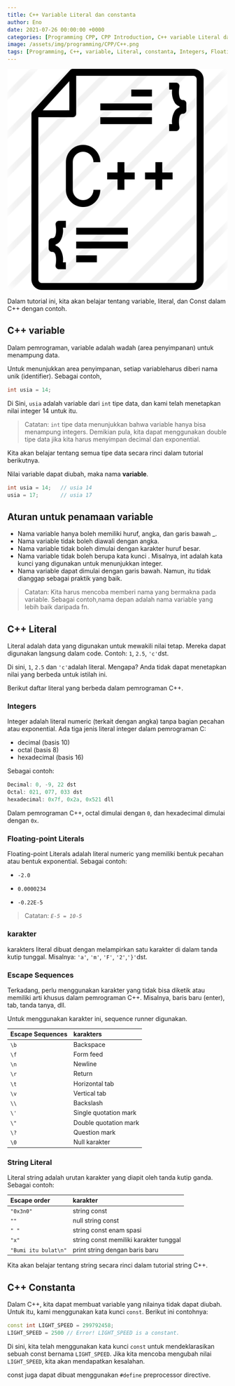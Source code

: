 ```yaml
---
title: C++ Variable Literal dan constanta
author: Eno
date: 2021-07-26 00:00:00 +0000
categories: [Programming CPP, CPP Introduction, C++ variable Literal dan Constanta]
image: /assets/img/programming/CPP/C++.png
tags: [Programming, C++, variable, Literal, constanta, Integers, Floating-point Literals, Escape Sequences, String Literal]
---
```

![Desktop View](/assets/img/programming/CPP/C++.png)

Dalam tutorial ini, kita akan belajar tentang variable, literal, dan Const dalam C++ dengan contoh.

## C++ variable 
Dalam pemrograman, variable adalah wadah (area penyimpanan) untuk menampung data.

Untuk menunjukkan area penyimpanan, setiap variableharus diberi nama unik (identifier). Sebagai contoh,

```cpp
int usia = 14;
```
Di Sini, `usia` adalah variable dari `int` tipe data, dan kami telah menetapkan nilai integer 14 untuk itu.

> Catatan: `int` tipe data menunjukkan bahwa variable hanya bisa menampung integers. Demikian pula, kita dapat menggunakan double tipe data jika kita harus menyimpan decimal dan exponential.

Kita akan belajar tentang semua tipe data secara rinci dalam tutorial berikutnya.

Nilai variable dapat diubah, maka nama **variable**.

```cpp
int usia = 14;   // usia 14
usia = 17;       // usia 17
```
## Aturan untuk penamaan variable
- Nama variable hanya boleh memiliki huruf, angka, dan garis bawah _.
- Nama variable tidak boleh diawali dengan angka.
- Nama variable tidak boleh dimulai dengan karakter huruf besar.
- Nama variable tidak boleh berupa kata kunci . Misalnya, int adalah kata kunci yang digunakan untuk menunjukkan integer.
- Nama variable dapat dimulai dengan garis bawah. Namun, itu tidak dianggap sebagai praktik yang baik.
> Catatan: Kita harus mencoba memberi nama yang bermakna pada variable. Sebagai contoh,nama depan adalah nama variable yang lebih baik daripada fn.

## C++ Literal
Literal adalah data yang digunakan untuk mewakili nilai tetap. Mereka dapat digunakan langsung dalam code. Contoh: `1`, `2.5`, `'c'`dst.

Di sini, `1`, `2.5` dan `'c'`adalah literal. Mengapa? Anda tidak dapat menetapkan nilai yang berbeda untuk istilah ini.

Berikut daftar literal yang berbeda dalam pemrograman C++.

### Integers
Integer adalah literal numeric (terkait dengan angka) tanpa bagian pecahan atau exponential. Ada tiga jenis literal integer dalam pemrograman C:

- decimal (basis 10)
- octal (basis 8)
- hexadecimal (basis 16)

Sebagai contoh:

```cpp
Decimal: 0, -9, 22 dst
Octal: 021, 077, 033 dst
hexadecimal: 0x7f, 0x2a, 0x521 dll
```
Dalam pemrograman C++, octal dimulai dengan `0`, dan hexadecimal dimulai dengan `0x`.

### Floating-point Literals
Floating-point Literals adalah literal numeric yang memiliki bentuk pecahan atau bentuk exponential. Sebagai contoh:

- `-2.0`

- `0.0000234`

- `-0.22E-5`

> Catatan: *`E-5 = 10-5`*

### karakter
karakters literal dibuat dengan melampirkan satu karakter di dalam tanda kutip tunggal. Misalnya: `'a'`, `'m'`, `'F'`, `'2'`,`'}'`dst.

### Escape Sequences
Terkadang, perlu menggunakan karakter yang tidak bisa diketik atau memiliki arti khusus dalam pemrograman C++. Misalnya, baris baru (enter), tab, tanda tanya, dll.

Untuk menggunakan karakter ini, sequence runner digunakan.

|Escape Sequences|karakters
|:---|:--
`\b` |	Backspace
`\f` |	Form feed
`\n` |	Newline
`\r` |	Return
`\t` |	Horizontal tab
`\v` |	Vertical tab
`\\` |	Backslash
`\'` |	Single quotation mark
`\"` |	Double quotation mark
`\?` |	Question mark
`\0` |	Null karakter

### String Literal
Literal string adalah urutan karakter yang diapit oleh tanda kutip ganda. Sebagai contoh:

|Escape order|karakter
|:---|:--
`"0x3n0"` |	string const
`""` |	null string const
`" "` |	string const enam spasi
`"x"` |	string const memiliki karakter tunggal
`"Bumi itu bulat\n"` |	print string dengan baris baru

Kita akan belajar tentang string secara rinci dalam tutorial string C++.

## C++ Constanta 
Dalam C++, kita dapat membuat variable yang nilainya tidak dapat diubah. Untuk itu, kami menggunakan kata kunci `const`. Berikut ini contohnya:

```cpp
const int LIGHT_SPEED = 299792458;
LIGHT_SPEED = 2500 // Error! LIGHT_SPEED is a constant.
```
Di sini, kita telah menggunakan kata kunci `const` untuk mendeklarasikan sebuah const bernama `LIGHT_SPEED`. Jika kita mencoba mengubah nilai `LIGHT_SPEED`, kita akan mendapatkan kesalahan.

const juga dapat dibuat menggunakan `#define` preprocessor directive.
